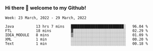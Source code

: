 ### Hi there 👋 welcome to my Github! 

<!--START_SECTION:waka-->
```text
Week: 23 March, 2022 - 29 March, 2022

Java          13 hrs 7 mins   ████████████████████████░   96.04 % 
FTL           18 mins         ▓░░░░░░░░░░░░░░░░░░░░░░░░   02.29 % 
IDEA_MODULE   8 mins          ▒░░░░░░░░░░░░░░░░░░░░░░░░   01.09 % 
XML           1 min           ░░░░░░░░░░░░░░░░░░░░░░░░░   00.20 % 
Text          1 min           ░░░░░░░░░░░░░░░░░░░░░░░░░   00.18 % 
```
<!--END_SECTION:waka-->
